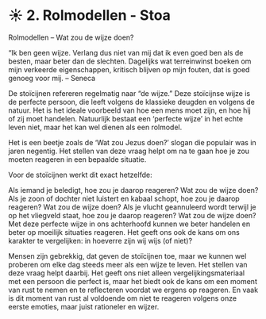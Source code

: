 # ☀️ 2. Rolmodellen - Stoa
Rolmodellen – Wat zou de wijze doen?

“Ik ben geen wijze. Verlang dus niet van mij dat ik even goed ben als de besten, maar beter dan de slechten. Dagelijks wat terreinwinst boeken om mijn verkeerde eigenschappen, kritisch blijven op mijn fouten, dat is goed genoeg voor mij. – Seneca

De stoïcijnen refereren regelmatig naar “de wijze.” Deze stoïcijnse wijze is de perfecte persoon, die leeft volgens de klassieke deugden en volgens de natuur. Het is het ideale voorbeeld van hoe een mens moet zijn, en hoe hij of zij moet handelen. Natuurlijk bestaat een ‘perfecte wijze’ in het echte leven niet, maar het kan wel dienen als een rolmodel.

Het is een beetje zoals de ‘Wat zou Jezus doen?’ slogan die populair was in jaren negentig. Het stellen van deze vraag helpt om na te gaan hoe je zou moeten reageren in een bepaalde situatie.

Voor de stoïcijnen werkt dit exact hetzelfde:

Als iemand je beledigt, hoe zou je daarop reageren? Wat zou de wijze doen?
Als je zoon of dochter niet luistert en kabaal schopt, hoe zou je daarop reageren? Wat zou de wijze doen?
Als je vlucht geannuleerd wordt terwijl je op het vliegveld staat, hoe zou je daarop reageren? Wat zou de wijze doen?
Met deze perfecte wijze in ons achterhoofd kunnen we beter handelen en beter op moeilijk situaties reageren. Het geeft ons ook de kans om ons karakter te vergelijken: in hoeverre zijn wij wijs (of niet)?

Mensen zijn gebrekkig, dat geven de stoïcijnen toe, maar we kunnen wel proberen om elke dag steeds meer als een wijze te leven. Het stellen van deze vraag helpt daarbij. Het geeft ons niet alleen vergelijkingsmateriaal met een persoon die perfect is, maar het biedt ook de kans om een moment van rust te nemen en te reflecteren voordat we ergens op reageren. En vaak is dit moment van rust al voldoende om niet te reageren volgens onze eerste emoties, maar juist rationeler en wijzer.